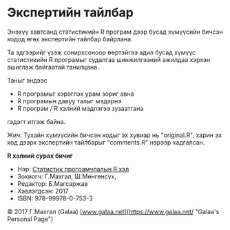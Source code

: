 # Экспертийн тайлбар

Энэхүү хавтсанд статистикийн R програм дээр бусад хүмүүсийн бичсэн кодод өгөх экспертийн тайлбар байрлана.

Та эдгээрийг үзэж сонирхсоноор өөртэйгээ адил бусад хүмүүс статистикийн R програмыг судалгаа шинжилгээний ажилдаа хэрхэн ашиглаж байгаатай танилцана.

Таныг эндээс

* R програмыг хэрэглэх урам зориг авна
* R програмын давуу талыг мэдэрнэ
* R програм / R хэлний мэдлэгээ зузаатгана

гэдэгт итгэж байна.

Жич: Тухайн хүмүүсийн бичсэн кодыг эх хувиар нь "original.R", харин эх код дээрх экспертийн тайлбарыг "comments.R" нэрээр хадгалсан.

**R хэлний сурах бичиг**

* Нэр: [Статистик програмчлалын R хэл](https://www.magadlal.com/books/id-2.html)
* Зохиогч: Г.Махгал, Ш.Мөнгөнсүх, 
* Редактор: Б.Магсаржав
* Хэвлэгдсэн: 2017
* ISBN: 978-99978-0-753-3

© 2017 Г.Махгал (Galaa) [www.galaa.net](https://www.galaa.net/ "Galaa's Personal Page")
